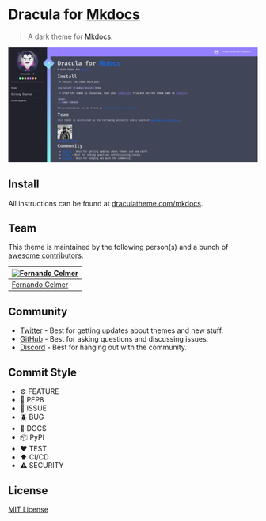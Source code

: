 # Dracula for [Mkdocs](https://www.mkdocs.org/)

> A dark theme for [Mkdocs](https://www.mkdocs.org/).

![Screenshot](./screenshot.png)

## Install

All instructions can be found at [draculatheme.com/mkdocs](https://draculatheme.com/mkdocs).

## Team

This theme is maintained by the following person(s) and a bunch of [awesome contributors](https://github.com/dracula/foobar/graphs/contributors).

| [![Fernando Celmer](https://github.com/FernandoCelmer.png?size=100)](https://github.com/FernandoCelmer) |
| ---------------------------------------------------------------------------------------- |
| [Fernando Celmer](https://github.com/FernandoCelmer)                                          |

## Community

- [Twitter](https://twitter.com/draculatheme) - Best for getting updates about themes and new stuff.
- [GitHub](https://github.com/dracula/dracula-theme/discussions) - Best for asking questions and discussing issues.
- [Discord](https://draculatheme.com/discord-invite) - Best for hanging out with the community.

## Commit Style

- ⚙️ FEATURE
- 📝 PEP8
- 📌 ISSUE
- 🪲 BUG
- 📘 DOCS
- 📦 PyPI
- ❤️️ TEST
- ⬆️ CI/CD
- ⚠️ SECURITY

## License

[MIT License](./LICENSE)
